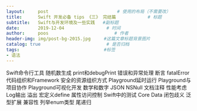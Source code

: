 ```yaml
---
layout:     post                          # 使用的布局（不需要改）
title:      Swift 开发必备 tips 《三》 完结篇            # 标题
subtitle:   Swift与开发环境及一些实践   #副标题
date:       2019-12-04                # 时间
author:     poos                         # 作者
header-img: img/post-bg-2015.jpg     #这篇文章标题背景图片
catalog: true                         # 是否归档
tags:                                #标签
- 语法
---
```



Swift命令行工具
随机数生成
print和debugPrint
错误和异常处理
断言
fatalError
代码组织和Framework
安全的资源组织方式
Playground延时运行
Playground与项目协作
Playground可视化开发
数学和数字
JSON
NSNull
文档注释
性能考虑
Log输出
溢出
宏定义define
属性访问控制
Swift中的测试
Core Data
闭包歧义
泛型扩展
兼容性
列举enum类型
尾递归
